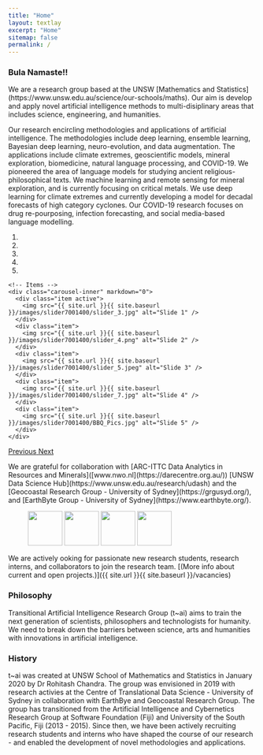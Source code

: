 ```yaml
---
title: "Home"
layout: textlay
excerpt: "Home"
sitemap: false
permalink: /
---
```


### Bula Namaste!!

<p>
We are a  research group  based at the  UNSW [Mathematics and Statistics](https://www.unsw.edu.au/science/our-schools/maths). Our aim is develop and apply novel artificial intelligence methods to multi-disiplinary areas that includes science, engineering, and humanities.  
</p>

<p>
Our research encircling methodologies and applications of artificial intelligence. The methodologies include  deep learning, ensemble learning, Bayesian deep learning, neuro-evolution, and data augmentation. The applications include climate extremes, geoscientific models, mineral exploration, biomedicine, natural language processing, and  COVID-19. We pioneered the area of language models for studying ancient religious-philosophical texts.  We machine learning and remote sensing for mineral exploration, and is currently focusing on critical metals. We use  deep learning for climate extremes and currently developing a model for decadal forecasts of high category cyclones. Our COVID-19 research  focuses on drug re-pourposing, infection forecasting, and social media-based language modelling.
</p>


 

<div markdown="0" id="carousel" class="carousel slide" data-ride="carousel" data-interval="4000" data-pause="hover" >
    <!-- Menu -->
    <ol class="carousel-indicators"> 
        <li data-target="#carousel" data-slide-to="active"></li>
        <li data-target="#carousel" data-slide-to="1"></li>
        <li data-target="#carousel" data-slide-to="2"></li>
        <li data-target="#carousel" data-slide-to="3"></li>
        <li data-target="#carousel" data-slide-to="4"></li> 
    </ol>

    <!-- Items -->
    <div class="carousel-inner" markdown="0">
      <div class="item active"> 
        <img src="{{ site.url }}{{ site.baseurl }}/images/slider7001400/slider_3.jpg" alt="Slide 1" />
      </div>
      <div class="item">
        <img src="{{ site.url }}{{ site.baseurl }}/images/slider7001400/slider_4.png" alt="Slide 2" />
      </div>       
      <div class="item">
        <img src="{{ site.url }}{{ site.baseurl }}/images/slider7001400/slider_5.jpeg" alt="Slide 3" />
      </div>
      <div class="item">
        <img src="{{ site.url }}{{ site.baseurl }}/images/slider7001400/slider_7.jpg" alt="Slide 4" />
      </div> 
      <div class="item">
        <img src="{{ site.url }}{{ site.baseurl }}/images/slider7001400/BBQ_Pics.jpg" alt="Slide 5" />
      </div> 
    </div>
  <a class="left carousel-control" href="#carousel" role="button" data-slide="prev">
    <span class="glyphicon glyphicon-chevron-left" aria-hidden="true"></span>
    <span class="sr-only">Previous</span>
  </a>
  <a class="right carousel-control" href="#carousel" role="button" data-slide="next">
    <span class="glyphicon glyphicon-chevron-right" aria-hidden="true"></span>
    <span class="sr-only">Next</span>
  </a>
</div>

<p>
We are grateful for collaboration with [ARC-ITTC Data Analytics in Resources and Minerals]([www.nwo.nl](https://darecentre.org.au/)) [UNSW Data Science Hub](https://www.unsw.edu.au/research/udash) and the [Geocoastal Research Group - University of Sydney](https://grgusyd.org/), and  [EarthByte Group - University of Sydney](https://www.earthbyte.org/).
</p>

<figure class="fourth">
  <img src="{{ site.url }}{{ site.baseurl }}/images/logopic/Logo_DARE.png" style="height: 70px">
  <img src="{{ site.url }}{{ site.baseurl }}/images/logopic/Logo_UDASH.jpg" style="height: 70px">
  <img src="{{ site.url }}{{ site.baseurl }}/images/logopic/Logo_GeoCoastal.png" style="height: 70px">
  <img src="{{ site.url }}{{ site.baseurl }}/images/logopic/Logo_EarthByte.png" style="height: 70px">
</figure>

<p>
We are actively ooking for passionate new research students, research interns, and collaborators to join the research team. [(More info about current and open projects.)]({{ site.url }}{{ site.baseurl }}/vacancies)  
</p>

### Philosophy

Transitional  Artificial Intelligence Research Group (t~ai) aims to train the next generation of scientists, philosophers and technologists for humanity.  We need to break down the barriers between  science, arts and humanities  with innovations in artificial intelligence. 

### History

t~ai was created at UNSW School of Mathematics and Statistics in January 2020 by Dr Rohitash Chandra. The  group was envisioned  in 2019   with research activies at the Centre of Translational Data Science - University of Sydney in collaboration with EarthBye and Geocoastal Research Group. The group has transitioned from the Artificial Intelligence and Cybernetics Research Group at Software Foundation (Fiji) and University of the South Pacific, Fiji (2013 - 2015).  Since then, we have been actively recruiting research students and interns who have shaped the course of our research - and enabled the development of novel methodologies and applications. 
